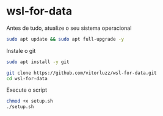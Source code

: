 # wsl-for-data

Antes de tudo, atualize o seu sistema operacional
```bash
sudo apt update && sudo apt full-upgrade -y
```

Instale o git
```bash
sudo apt install -y git
```

```bash
git clone https://github.com/vitorluzz/wsl-for-data.git
cd wsl-for-data
```

Execute o script
```bash
chmod +x setup.sh
./setup.sh
```